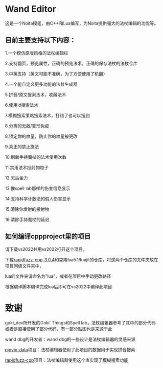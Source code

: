 # Wand Editor
这是一个Noita模组，由C++和Lua编写，为Noita提供强大的法杖编辑的功能等。

## 目前主要支持以下内容：

1.一个模仿原版风格的法杖编辑栏

2.支持翻页，预览属性，正确的预览法术，正确的保存法杖的法杖仓库

3.中英支持（英文可能不准确，为了方便使用了机翻）

4.一个能自定义更多功能的法杖生成器

5.拼音/原文搜索法术，收藏法术

6.使用id搜索法术

7.模糊搜索策略搜索法术，打错了也可以搜到

8.分离的无敌/变形免疫

8.锁定你的血量，防止你的血量被更改

9.真正的禁止施法

10.刷新手持魔杖的法术使用次数

11.禁用法术投射物粒子

12.无后坐力

13.像spell lab那样的伤害信息显示

14.支持科学计数法的假人伤害显示

15.清除你发射的投射物

16.清除手持魔杖的延迟

## 如何编译cppproject里的项目
请下载vs2022并用vs2022打开这个项目，

下载[rapidfuzz-cpp-3.0.4](https://github.com/rapidfuzz/rapidfuzz-cpp/releases/tag/v3.0.4)和克隆lua5.1/luajit的仓库，将这两个仓库的文件夹放在项目同级文件夹中，

lua的文件夹请命名为"lua"，或者在项目中手动更改路径

根据编译脚本编译完成lua后即可在vs2022中编译此项目

# 致谢
goki_dev所开发的Goki' Things和Spell lab，法杖编辑器参考了其中的部分代码或者是直接使用了部分代码，有一部分贴图也是来源于此

wand dbg的开发者：wand dbg的一些设计是法杖编辑器的灵感来源

[pinyin-data](https://github.com/mozillazg/pinyin-data)项目：法杖编辑器使用了此项目的数据用于实现拼音搜索

[rapidfuzz-cpp](https://github.com/rapidfuzz/rapidfuzz-cpp)项目：法杖编辑器使用这个库实现了模糊搜索功能

